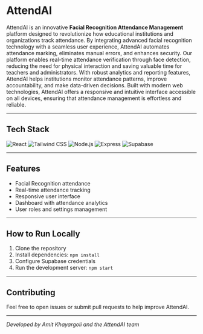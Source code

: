 # AttendAI

AttendAI is an innovative **Facial Recognition Attendance Management** platform designed to revolutionize how educational institutions and organizations track attendance. By integrating advanced facial recognition technology with a seamless user experience, AttendAI automates attendance marking, eliminates manual errors, and enhances security. 
Our platform enables real-time attendance verification through face detection, reducing the need for physical interaction and saving valuable time for teachers and administrators. With robust analytics and reporting features, AttendAI helps institutions monitor attendance patterns, improve accountability, and make data-driven decisions.
Built with modern web technologies, AttendAI offers a responsive and intuitive interface accessible on all devices, ensuring that attendance management is effortless and reliable.

---

## Tech Stack

<p>
  <img alt="React" src="https://img.shields.io/badge/React-61DAFB?style=for-the-badge&logo=react&logoColor=white" />
  <img alt="Tailwind CSS" src="https://img.shields.io/badge/Tailwind_CSS-38B2AC?style=for-the-badge&logo=tailwind-css&logoColor=white" />
  <img alt="Node.js" src="https://img.shields.io/badge/Node.js-339933?style=for-the-badge&logo=node.js&logoColor=white" />
  <img alt="Express" src="https://img.shields.io/badge/Express.js-000000?style=for-the-badge&logo=express&logoColor=white" />
  <img alt="Supabase" src="https://img.shields.io/badge/Supabase-3ECF8E?style=for-the-badge&logo=supabase&logoColor=white" />
</p>

---

## Features

- Facial Recognition attendance
- Real-time attendance tracking  
- Responsive user interface  
- Dashboard with attendance analytics  
- User roles and settings management  

---

## How to Run Locally

1. Clone the repository  
2. Install dependencies: `npm install`  
3. Configure Supabase credentials  
4. Run the development server: `npm start`  

---

## Contributing

Feel free to open issues or submit pull requests to help improve AttendAI.

---


*Developed by Amit Khayargoli and the AttendAI team*
